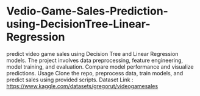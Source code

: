 # Vedio-Game-Sales-Prediction-using-DecisionTree-Linear-Regression
predict video game sales using Decision Tree and Linear Regression models. The project involves data preprocessing, feature engineering, model training, and evaluation. Compare model performance and visualize predictions.  Usage Clone the repo, preprocess data, train models, and predict sales using provided scripts.
Dataset Link : https://www.kaggle.com/datasets/gregorut/videogamesales
